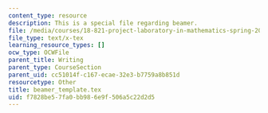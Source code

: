 ```yaml
---
content_type: resource
description: This is a special file regarding beamer.
file: /media/courses/18-821-project-laboratory-in-mathematics-spring-2013/f7828be57fa0bb986e9f506a5c22d2d5_beamer_template.tex
file_type: text/x-tex
learning_resource_types: []
ocw_type: OCWFile
parent_title: Writing
parent_type: CourseSection
parent_uid: cc51014f-c167-ecae-32e3-b7759a8b851d
resourcetype: Other
title: beamer_template.tex
uid: f7828be5-7fa0-bb98-6e9f-506a5c22d2d5
---
```

